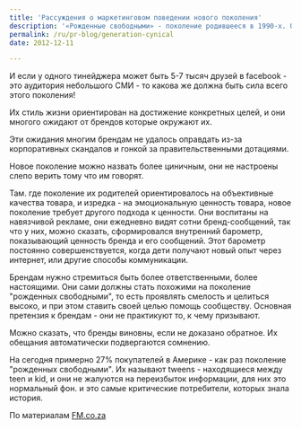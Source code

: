 ```yaml
---
title: 'Рассуждения о маркетинговом поведении нового поколения'
description: '«Рожденные свободными» - поколение родившееся в 1990-х. Они не испытали многого из того, что испытали их родители. Они вырастают в людей понимающих технику, они ориентированы на работу в команде, и на то чтобы приносить пользу обществу. Они за версту чуют ложь, и сами могут наказать недобросовестных рекламодателей, распространяя информацию по социальным сетям.'
permalink: /ru/pr-blog/generation-cynical
date: 2012-12-11

---
```


И если у одного тинейджера может быть 5-7 тысяч друзей в facebook - это аудитория небольшого СМИ - то какова же должна быть сила всего этого поколения!

Их стиль жизни ориентирован на достижение конкретных целей, и они многого ожидают от брендов которые окружают их.

Эти ожидания многим брендам не удалось оправдать из-за корпоративных скандалов и гонкой за правительственными дотациями.

Новое поколение можно назвать более циничным, они не настроены слепо верить тому что им говорят.

Там. где поколение их родителей ориентировалось на объективные качества товара, и изредка - на эмоциональную ценность товара, новое поколение требует другого подхода к ценности. Они воспитаны на навязчивой рекламе, они ежедневно видят сотни бренд-сообщений, так что у них, можно сказать, сформировался внутренний барометр, показывающий ценность бренда и его сообщений. Этот барометр постоянно совершенствуется, когда дети получают новый опыт через интернет, или другие способы коммуникации.

Брендам нужно стремиться быть более ответственными, более настоящими. Они сами должны стать похожими на поколение "рожденных свободными", то есть проявлять смелость и целиться высоко, и при этом ставить своей целью помощь сообществу. Основная претензия к брендам - они не практикуют то, к чему призывают.

Можно сказать, что бренды виновны, если не доказано обратное. Их обещания автоматически подвергаются сомнению.

На сегодня примерно 27% покупателей в Америке - как раз поколение "рожденных свободными". Их называют tweens - находящиеся между teen и  kid, и они не жалуются на переизбыток информации, для них это нормальный фон. и это самые критические потребители, которых знала история.

По материалам <a href="https://www.fm.co.za/fm/2012/12/10/branding---born-to-be-critical-and-cynical">FM.co.za</a>


